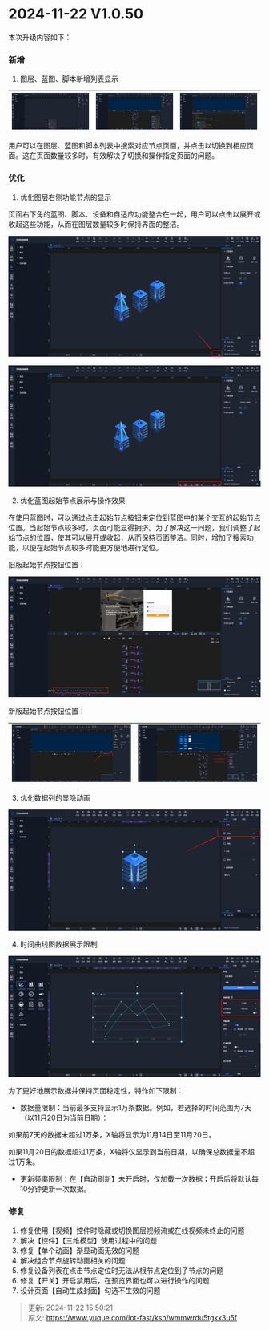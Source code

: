 # 2024-11-22 V1.0.50

本次升级内容如下：

### 新增
1. 图层、蓝图、脚本新增列表显示

| ![1732175246095-50decd55-1a2f-4217-a5de-64836e9bc99b.png](./img/F2CmXOgng1xAQXDR/1732175246095-50decd55-1a2f-4217-a5de-64836e9bc99b-774124.png) | ![1732259696140-dc0568db-36a2-459e-a956-30549865d225.png](./img/F2CmXOgng1xAQXDR/1732259696140-dc0568db-36a2-459e-a956-30549865d225-799438.png) | ![1732259711764-9282a7a6-6194-4e74-9c39-6cea6a2cd33f.png](./img/F2CmXOgng1xAQXDR/1732259711764-9282a7a6-6194-4e74-9c39-6cea6a2cd33f-395387.png) |
| --- | --- | --- |


用户可以在图层、蓝图和脚本列表中搜索对应节点页面，并点击以切换到相应页面。这在页面数量较多时，有效解决了切换和操作指定页面的问题。

### 优化
1. 优化图层右侧功能节点的显示

页面右下角的蓝图、脚本、设备和自适应功能整合在一起，用户可以点击以展开或收起这些功能，从而在图层数量较多时保持界面的整洁。

![1732175808139-556f027d-cd57-46d9-bad7-3bbdff7b07c8.png](./img/F2CmXOgng1xAQXDR/1732175808139-556f027d-cd57-46d9-bad7-3bbdff7b07c8-787222.png)

![1732175824530-15ebdc33-f04d-4ef5-b356-7c4d818c209d.png](./img/F2CmXOgng1xAQXDR/1732175824530-15ebdc33-f04d-4ef5-b356-7c4d818c209d-242176.png)

2. 优化蓝图起始节点展示与操作效果

在使用蓝图时，可以通过点击起始节点按钮来定位到蓝图中的某个交互的起始节点位置。当起始节点较多时，页面可能显得拥挤。为了解决这一问题，我们调整了起始节点的位置，使其可以展开或收起，从而保持页面整洁。同时，增加了搜索功能，以便在起始节点较多时能更方便地进行定位。

旧版起始节点按钮位置：

![1732177026935-94e52bc7-e85e-4ba7-9070-a1558509a6e1.png](./img/F2CmXOgng1xAQXDR/1732177026935-94e52bc7-e85e-4ba7-9070-a1558509a6e1-201103.png)

新版起始节点按钮位置：

| ![1732181704174-e9f84f18-f644-4e75-86af-ff07e1a2d99c.png](./img/F2CmXOgng1xAQXDR/1732181704174-e9f84f18-f644-4e75-86af-ff07e1a2d99c-226177.png) | ![1732181879493-d88f6bcc-0fea-483d-8515-fa7290cfd856.png](./img/F2CmXOgng1xAQXDR/1732181879493-d88f6bcc-0fea-483d-8515-fa7290cfd856-663096.png) |
| --- | --- |


3. 优化数据列的显隐动画

![1732175882691-24d20600-0b79-4dec-87da-ce5317e2f597.png](./img/F2CmXOgng1xAQXDR/1732175882691-24d20600-0b79-4dec-87da-ce5317e2f597-050196.png)

4. 时间曲线图数据展示限制

![1732178761367-752dd98c-de44-405a-b088-232db4bf44ab.png](./img/F2CmXOgng1xAQXDR/1732178761367-752dd98c-de44-405a-b088-232db4bf44ab-523085.png)

为了更好地展示数据并保持页面稳定性，特作如下限制：

+ 数据量限制：当前最多支持显示1万条数据。例如，若选择的时间范围为7天（以11月20日为当前日期）：

如果前7天的数据未超过1万条，X轴将显示为11月14日至11月20日。

如果11月20日的数据超过1万条，X轴将仅显示到当前日期，以确保总数据量不超过1万条。

+ 更新频率限制：在【自动刷新】未开启时，仅加载一次数据；开启后将默认每10分钟更新一次数据。

### 修复
1. 修复使用【视频】控件时隐藏或切换图层视频流或在线视频未终止的问题
2. 解决【控件】【三维模型】使用过程中的问题
3. 修复【单个动画】渐显动画无效的问题
4. 解决组合节点旋转动画相关的问题
5. 修复设备列表在点击节点定位时无法从根节点定位到子节点的问题
6. 修复【开关】开启禁用后，在预览界面也可以进行操作的问题
7. 设计页面【自动生成封面】勾选不生效的问题



> 更新: 2024-11-22 15:50:21  
> 原文: <https://www.yuque.com/iot-fast/ksh/wmmwrdu5tgkx3u5f>
